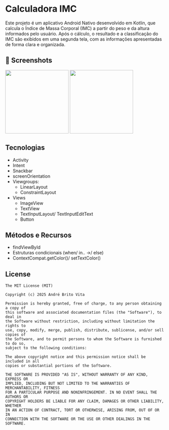 # Calculadora IMC
Este projeto é um aplicativo Android Nativo desenvolvido em Kotlin, que calcula o Índice de Massa Corporal (IMC) a partir do peso e da altura informados pelo usuário. Após o cálculo, o resultado e a classificação do IMC são exibidos em uma segunda tela, com as informações apresentadas de forma clara e organizada.

## :camera_flash: Screenshots
<!-- You can add more screenshots here if you like -->
<img src="https://github.com/user-attachments/assets/402f1897-d990-4bc1-8bc6-c5aa5cb83004" width=200/> <img src="https://github.com/user-attachments/assets/5cdd0db4-912d-408f-99e5-39b0a576524a" width=200/>

## Tecnologias
- Activity
- Intent
- Snackbar
- screenOrientation
- Viewgroups:
  - LinearLayout
  - ConstraintLayout
- Views
  - ImageView
  - TextView
  - TextInputLayout/ TextInputEditText
  - Button
 
 ## Métodos e Recursos
 - findViewById
 - Estruturas condicionais (when/ in.. ->/ else)
 - ContextCompat.getColor()/ setTextColor() 


## License
```
The MIT License (MIT)

Copyright (c) 2025 André Brito Vita

Permission is hereby granted, free of charge, to any person obtaining a copy of
this software and associated documentation files (the "Software"), to deal in
the Software without restriction, including without limitation the rights to
use, copy, modify, merge, publish, distribute, sublicense, and/or sell copies of
the Software, and to permit persons to whom the Software is furnished to do so,
subject to the following conditions:

The above copyright notice and this permission notice shall be included in all
copies or substantial portions of the Software.

THE SOFTWARE IS PROVIDED "AS IS", WITHOUT WARRANTY OF ANY KIND, EXPRESS OR
IMPLIED, INCLUDING BUT NOT LIMITED TO THE WARRANTIES OF MERCHANTABILITY, FITNESS
FOR A PARTICULAR PURPOSE AND NONINFRINGEMENT. IN NO EVENT SHALL THE AUTHORS OR
COPYRIGHT HOLDERS BE LIABLE FOR ANY CLAIM, DAMAGES OR OTHER LIABILITY, WHETHER
IN AN ACTION OF CONTRACT, TORT OR OTHERWISE, ARISING FROM, OUT OF OR IN
CONNECTION WITH THE SOFTWARE OR THE USE OR OTHER DEALINGS IN THE SOFTWARE.
```
